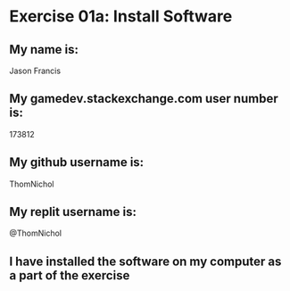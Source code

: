 # Exercise 01a: Install Software

## My name is:
Jason Francis

## My gamedev.stackexchange.com user number is:
173812

## My github username is:
ThomNichol

## My replit username is:
@ThomNichol

## I have installed the software on my computer as a part of the exercise
